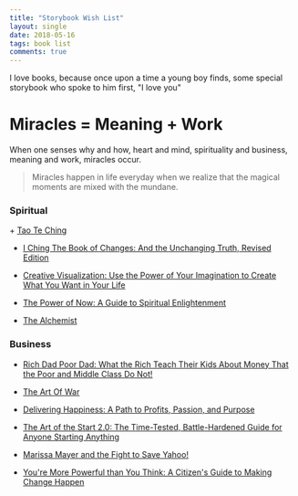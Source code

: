 ```yaml
---
title: "Storybook Wish List"
layout: single
date: 2018-05-16
tags: book list
comments: true
---
```


<p>
I love books, because once upon a time a young boy finds, some special storybook who spoke to him first, "I love you"
</p>

<h1>Miracles = Meaning + Work</h1>

<p>
When one senses why and how, heart and mind, spirituality and business, meaning and work, miracles occur.
</p>

> Miracles happen in life everyday when we realize that the magical moments are mixed with the mundane. 

<h3>Spiritual</h3>
+ <a target="_blank" href="https://www.amazon.com/gp/product/1537196472/ref=as_li_tl?ie=UTF8&camp=1789&creative=9325&creativeASIN=1537196472&linkCode=as2&tag=weblog0c7-20&linkId=89414aea86e82a133c5f510d9f52ac77">Tao Te Ching</a><img src="//ir-na.amazon-adsystem.com/e/ir?t=weblog0c7-20&l=am2&o=1&a=1537196472" width="1" height="1" border="0" alt="" style="border:none !important; margin:0px !important;" />

+ <a target="_blank" href="https://www.amazon.com/gp/product/0937064815/ref=as_li_tl?ie=UTF8&camp=1789&creative=9325&creativeASIN=0937064815&linkCode=as2&tag=weblog0c7-20&linkId=2ebaabe75f4e2a565c447af4a0c5673a">I Ching The Book of Changes: And the Unchanging Truth, Revised Edition</a><img src="//ir-na.amazon-adsystem.com/e/ir?t=weblog0c7-20&l=am2&o=1&a=0937064815" width="1" height="1" border="0" alt="" style="border:none !important; margin:0px !important;" /> 

+ <a target="_blank" href="https://www.amazon.com/gp/product/1608684644/ref=as_li_tl?ie=UTF8&camp=1789&creative=9325&creativeASIN=1608684644&linkCode=as2&tag=weblog0c7-20&linkId=63a891ed54d6fcb90b89d46f9829a34a">Creative Visualization: Use the Power of Your Imagination to Create What You Want in Your Life</a><img src="//ir-na.amazon-adsystem.com/e/ir?t=weblog0c7-20&l=am2&o=1&a=1608684644" width="1" height="1" border="0" alt="" style="border:none !important; margin:0px !important;" />




+ <a target="_blank" href="https://www.amazon.com/gp/product/1577314808/ref=as_li_tl?ie=UTF8&camp=1789&creative=9325&creativeASIN=1577314808&linkCode=as2&tag=weblog0c7-20&linkId=46bf3c35676afc27ed8d2377ebf00885">The Power of Now: A Guide to Spiritual Enlightenment</a><img src="//ir-na.amazon-adsystem.com/e/ir?t=weblog0c7-20&l=am2&o=1&a=1577314808" width="1" height="1" border="0" alt="" style="border:none !important; margin:0px !important;" />

+ <a target="_blank" href="https://www.amazon.com/gp/product/0062315005/ref=as_li_tl?ie=UTF8&camp=1789&creative=9325&creativeASIN=0062315005&linkCode=as2&tag=weblog0c7-20&linkId=b8b843bf1f16bf4e963c7cb21718b056">The Alchemist</a><img src="//ir-na.amazon-adsystem.com/e/ir?t=weblog0c7-20&l=am2&o=1&a=0062315005" width="1" height="1" border="0" alt="" style="border:none !important; margin:0px !important;" />

<h3>Business</h3>

+ <a target="_blank" href="https://www.amazon.com/gp/product/1612680194/ref=as_li_tl?ie=UTF8&camp=1789&creative=9325&creativeASIN=1612680194&linkCode=as2&tag=weblog0c7-20&linkId=19568c8410bcfe180aaca3f6656f11c2">Rich Dad Poor Dad: What the Rich Teach Their Kids About Money That the Poor and Middle Class Do Not!</a><img src="//ir-na.amazon-adsystem.com/e/ir?t=weblog0c7-20&l=am2&o=1&a=1612680194" width="1" height="1" border="0" alt="" style="border:none !important; margin:0px !important;" />

+ <a target="_blank" href="https://www.amazon.com/gp/product/1545211957/ref=as_li_tl?ie=UTF8&camp=1789&creative=9325&creativeASIN=1545211957&linkCode=as2&tag=weblog0c7-20&linkId=e893394551606c65528e841dcb28eaf8">The Art Of War</a><img src="//ir-na.amazon-adsystem.com/e/ir?t=weblog0c7-20&l=am2&o=1&a=1545211957" width="1" height="1" border="0" alt="" style="border:none !important; margin:0px !important;" /> 

+ <a target="_blank" href="https://www.amazon.com/gp/product/0446576220/ref=as_li_tl?ie=UTF8&camp=1789&creative=9325&creativeASIN=0446576220&linkCode=as2&tag=weblog0c7-20&linkId=ba3c3c10febee04eb1e26c54d347febe">Delivering Happiness: A Path to Profits, Passion, and Purpose</a><img src="//ir-na.amazon-adsystem.com/e/ir?t=weblog0c7-20&l=am2&o=1&a=0446576220" width="1" height="1" border="0" alt="" style="border:none !important; margin:0px !important;" /> 

+ <a target="_blank" href="https://www.amazon.com/gp/product/1591847842/ref=as_li_tl?ie=UTF8&camp=1789&creative=9325&creativeASIN=1591847842&linkCode=as2&tag=weblog0c7-20&linkId=207f37cbad1fc6fe57f2be3a04f59bf9">The Art of the Start 2.0: The Time-Tested, Battle-Hardened Guide for Anyone Starting Anything</a><img src="//ir-na.amazon-adsystem.com/e/ir?t=weblog0c7-20&l=am2&o=1&a=1591847842" width="1" height="1" border="0" alt="" style="border:none !important; margin:0px !important;" />

+ <a target="_blank" href="https://www.amazon.com/gp/product/1455556610/ref=as_li_tl?ie=UTF8&camp=1789&creative=9325&creativeASIN=1455556610&linkCode=as2&tag=weblog0c7-20&linkId=14bdfb9650f854a43dae30be91a1b21e">Marissa Mayer and the Fight to Save Yahoo!</a><img src="//ir-na.amazon-adsystem.com/e/ir?t=weblog0c7-20&l=am2&o=1&a=1455556610" width="1" height="1" border="0" alt="" style="border:none !important; margin:0px !important;" />

+ <a target="_blank" href="https://www.amazon.com/gp/product/1541773667/ref=as_li_tl?ie=UTF8&camp=1789&creative=9325&creativeASIN=1541773667&linkCode=as2&tag=weblog0c7-20&linkId=dac0bd3d59f5e665ba8c1dc579dcebbc">You're More Powerful than You Think: A Citizen's Guide to Making Change Happen</a><img src="//ir-na.amazon-adsystem.com/e/ir?t=weblog0c7-20&l=am2&o=1&a=1541773667" width="1" height="1" border="0" alt="" style="border:none !important; margin:0px !important;" />
